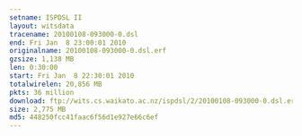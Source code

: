 ```yaml
---
setname: ISPDSL II
layout: witsdata
tracename: 20100108-093000-0.dsl
end: Fri Jan  8 23:00:01 2010
originalname: 20100108-093000-0.dsl.erf
gzsize: 1,138 MB
len: 0:30:00
start: Fri Jan  8 22:30:01 2010
totalwirelen: 20,856 MB
pkts: 36 million
download: ftp://wits.cs.waikato.ac.nz/ispdsl/2/20100108-093000-0.dsl.erf.gz
size: 2,775 MB
md5: 448250fcc41faac6f56d1e927e66c6ef
---
```

